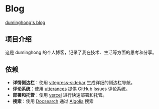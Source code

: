 # Blog

[duminghong's blog](https://blog.duminghong.com/)

## 项目介绍

这是 duminghong 的个人博客，记录了我在技术、生活等方面的思考和分享。

## 依赖

- **详情侧边栏**：使用 [vitepress-sidebar](https://vitepress-sidebar.cdget.com/zhHans/) 生成详细的侧边栏导航。
- **评论系统**：使用 [utterances](https://utteranc.es/) 提供 GitHub Issues 评论系统。
- **部署和托管**：使用 [vercel](https://vercel.com/) 进行快速部署和托管。
- **搜索**：使用 [Docsearch](https://docsearch.algolia.com/) 通过 [Algolia](https://algolia.com/) 搜索